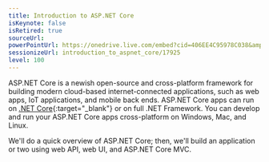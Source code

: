 ```yaml
---
title: Introduction to ASP.NET Core
isKeynote: false
isRetired: true
sourceUrl:
powerPointUrl: https://onedrive.live.com/embed?cid=406EE4C95978C038&amp;resid=406EE4C95978C038%2170448&amp;authkey=AHxgEaccTBnvqLw&amp;em=2
sessionizeUrl: introduction_to_aspnet_core/17925
level: 100
---
```

ASP.NET Core is a newish open-source and cross-platform framework for building modern cloud-based internet-connected applications, such as web apps, IoT applications, and mobile back ends. ASP.NET Core apps can run on [.NET Core](https://www.microsoft.com/net/core/platform){:target="_blank"} or on full .NET Framework. You can develop and run your ASP.NET Core apps cross-platform on Windows, Mac, and Linux.

We'll do a quick overview of ASP.NET Core; then, we'll build an application or two using web API, web UI, and ASP.NET Core MVC.
